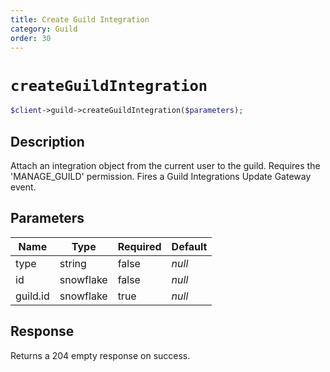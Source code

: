 ```yaml
---
title: Create Guild Integration
category: Guild
order: 30
---
```


# `createGuildIntegration`

```php
$client->guild->createGuildIntegration($parameters);
```

## Description

Attach an integration object from the current user to the guild. Requires the &#039;MANAGE_GUILD&#039; permission.  Fires a Guild Integrations Update Gateway event.

## Parameters


Name | Type | Required | Default
--- | --- | --- | ---
type | string | false | *null*
id | snowflake | false | *null*
guild.id | snowflake | true | *null*

## Response

Returns a 204 empty response on success.

